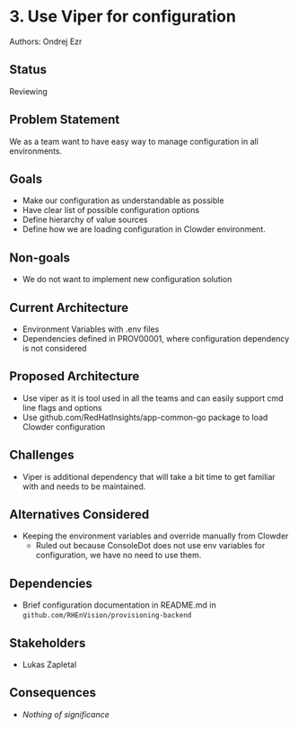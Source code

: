 # 3. Use Viper for configuration

Authors: Ondrej Ezr

## Status

Reviewing


## Problem Statement

We as a team want to have easy way to manage configuration in all environments.

## Goals

* Make our configuration as understandable as possible
* Have clear list of possible configuration options
* Define hierarchy of value sources
* Define how we are loading configuration in Clowder environment.


## Non-goals

* We do not want to implement new configuration solution


## Current Architecture

* Environment Variables with .env files
* Dependencies defined in PROV00001, where configuration dependency is not considered


## Proposed Architecture

* Use viper as it is tool used in all the teams and can easily support cmd line flags and options
* Use github.com/RedHatInsights/app-common-go package to load Clowder configuration


## Challenges

* Viper is additional dependency that will take a bit time to get familiar with and needs to be maintained.


## Alternatives Considered

* Keeping the environment variables and override manually from Clowder
  * Ruled out because ConsoleDot does not use env variables for configuration, we have no need to use them.

## Dependencies

* Brief configuration documentation in README.md in `github.com/RHEnVision/provisioning-backend`

## Stakeholders

* Lukas Zapletal


## Consequences

* _Nothing of significance_
